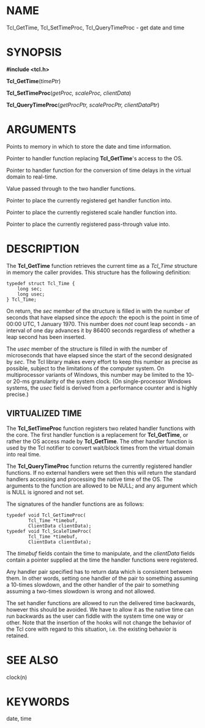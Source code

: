 # NAME

Tcl_GetTime, Tcl_SetTimeProc, Tcl_QueryTimeProc - get date and time

# SYNOPSIS

**#include \<tcl.h\>**

**Tcl_GetTime**(*timePtr*)

**Tcl_SetTimeProc**(*getProc, scaleProc, clientData*)

**Tcl_QueryTimeProc**(*getProcPtr, scaleProcPtr, clientDataPtr*)

# ARGUMENTS

Points to memory in which to store the date and time information.

Pointer to handler function replacing **Tcl_GetTime**\'s access to the
OS.

Pointer to handler function for the conversion of time delays in the
virtual domain to real-time.

Value passed through to the two handler functions.

Pointer to place the currently registered get handler function into.

Pointer to place the currently registered scale handler function into.

Pointer to place the currently registered pass-through value into.

# DESCRIPTION

The **Tcl_GetTime** function retrieves the current time as a *Tcl_Time*
structure in memory the caller provides. This structure has the
following definition:

    typedef struct Tcl_Time {
        long sec;
        long usec;
    } Tcl_Time;

On return, the *sec* member of the structure is filled in with the
number of seconds that have elapsed since the *epoch:* the epoch is the
point in time of 00:00 UTC, 1 January 1970. This number does *not* count
leap seconds - an interval of one day advances it by 86400 seconds
regardless of whether a leap second has been inserted.

The *usec* member of the structure is filled in with the number of
microseconds that have elapsed since the start of the second designated
by *sec*. The Tcl library makes every effort to keep this number as
precise as possible, subject to the limitations of the computer system.
On multiprocessor variants of Windows, this number may be limited to the
10- or 20-ms granularity of the system clock. (On single-processor
Windows systems, the *usec* field is derived from a performance counter
and is highly precise.)

## VIRTUALIZED TIME

The **Tcl_SetTimeProc** function registers two related handler functions
with the core. The first handler function is a replacement for
**Tcl_GetTime**, or rather the OS access made by **Tcl_GetTime**. The
other handler function is used by the Tcl notifier to convert wait/block
times from the virtual domain into real time.

The **Tcl_QueryTimeProc** function returns the currently registered
handler functions. If no external handlers were set then this will
return the standard handlers accessing and processing the native time of
the OS. The arguments to the function are allowed to be NULL; and any
argument which is NULL is ignored and not set.

The signatures of the handler functions are as follows:

    typedef void Tcl_GetTimeProc(
            Tcl_Time *timebuf,
            ClientData clientData);
    typedef void Tcl_ScaleTimeProc(
            Tcl_Time *timebuf,
            ClientData clientData);

The *timebuf* fields contain the time to manipulate, and the
*clientData* fields contain a pointer supplied at the time the handler
functions were registered.

Any handler pair specified has to return data which is consistent
between them. In other words, setting one handler of the pair to
something assuming a 10-times slowdown, and the other handler of the
pair to something assuming a two-times slowdown is wrong and not
allowed.

The set handler functions are allowed to run the delivered time
backwards, however this should be avoided. We have to allow it as the
native time can run backwards as the user can fiddle with the system
time one way or other. Note that the insertion of the hooks will not
change the behavior of the Tcl core with regard to this situation, i.e.
the existing behavior is retained.

# SEE ALSO

clock(n)

# KEYWORDS

date, time
